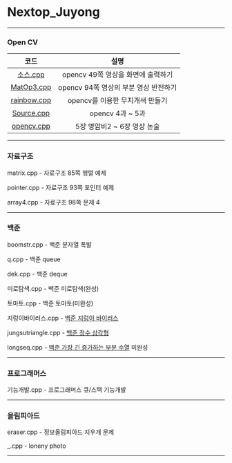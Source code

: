 # Nextop_Juyong

***

### Open CV
|코드|설명|
|:---:|:---:|
|[소스.cpp](../main/opencv/소스.cpp)|opencv 49쪽 영상을 화면에 출력하기|
|[MatOp3.cpp](../main/opencv/MatOp3.cpp)|opencv 94쪽 영상의 부분 영상 반전하기|
|[rainbow.cpp](../main/opencv/rainbow.cpp)|opencv를 이용한 무지개색 만들기|
|[Source.cpp](../main/opencv/Source.cpp)|opencv 4과 ~ 5과|
|[opencv.cpp](../main/opencv/opencv.cpp)|5장 명암비2 ~ 6장 영상 논술|

***

### 자료구조

matrix.cpp - 자료구조 85쪽 행렬 예제

pointer.cpp - 자료구조 93쪽 포인터 예제

array4.cpp - 자료구조 98쪽 문제 4 

***

### 백준

boomstr.cpp - 백준 문자열 폭발

q.cpp - 백준 queue

dek.cpp - 백준 deque

미로탐색.cpp - 백준 미로탐색(완성)

토마토.cpp - 백준 토마토(미완성)

지렁이바이러스.cpp - [백준 지렁이 바이러스](https://www.acmicpc.net/problem/2606)

jungsutriangle.cpp - [백준 정수 삼각형](https://www.acmicpc.net/problem/1932)

longseq.cpp - [백준 가장 긴 증가하는 부분 수열](https://www.acmicpc.net/problem/11053) 미완성

***

### 프로그래머스

기능개발.cpp - 프로그래머스 큐/스택 기능개발

***

### 올림피아드

eraser.cpp - 정보올림피아드 지우개 문제

_.cpp - loneny photo

***

